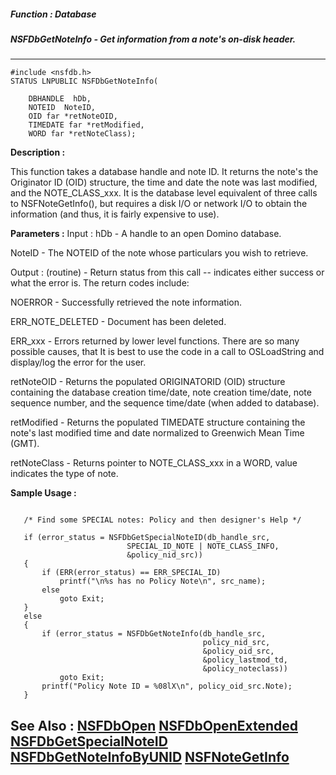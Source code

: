 ##### Function : Database
##### NSFDbGetNoteInfo - Get  information from a note's on-disk header.
---
```
#include <nsfdb.h>
STATUS LNPUBLIC NSFDbGetNoteInfo(

	DBHANDLE  hDb,
	NOTEID  NoteID,
	OID far *retNoteOID,
	TIMEDATE far *retModified,
	WORD far *retNoteClass);
```
**Description :**

This function takes a database handle and note ID.  It returns the note's the 
Originator ID (OID) structure, the time and date the note was last modified, 
and the NOTE_CLASS_xxx.  It is the database level equivalent of three calls to 
NSFNoteGetInfo(), but requires a disk I/O or network I/O to obtain the 
information (and thus, it is fairly expensive to use).

**Parameters :**
Input :
hDb  -  A handle to an open Domino database.

NoteID  -  The NOTEID of the note whose particulars you wish to retrieve.

Output :
(routine)  -  Return status from this call -- indicates either success or what the error is. The return codes include:

NOERROR - Successfully retrieved the note information.

ERR_NOTE_DELETED - Document has been deleted.

ERR_xxx - Errors returned by lower level functions.  There are so many possible causes, that It is best to use the code in a call to OSLoadString and display/log the error for the user.


retNoteOID  -  Returns the populated ORIGINATORID (OID) structure containing the database creation time/date, note creation time/date, note sequence number, and the sequence time/date (when added to database). 

retModified  -  Returns the populated TIMEDATE structure containing the note's last modified time and date normalized to Greenwich Mean Time (GMT).  

retNoteClass  -  Returns  pointer to NOTE_CLASS_xxx in a WORD, value indicates the type of note.  


**Sample Usage :**
```
  
   /* Find some SPECIAL notes: Policy and then designer's Help */
   
   if (error_status = NSFDbGetSpecialNoteID(db_handle_src,
                          SPECIAL_ID_NOTE | NOTE_CLASS_INFO,
                          &policy_nid_src))
   {
       if (ERR(error_status) == ERR_SPECIAL_ID)
           printf("\n%s has no Policy Note\n", src_name);
       else
           goto Exit;
   }
   else
   {
       if (error_status = NSFDbGetNoteInfo(db_handle_src,
                                           policy_nid_src,
                                           &policy_oid_src,
                                           &policy_lastmod_td,
                                           &policy_noteclass))
           goto Exit;
       printf("Policy Note ID = %08lX\n", policy_oid_src.Note);
   }

```
**See Also :**
[NSFDbOpen](/domino-c-api-docs/reference/Func/NSFDbOpen)
[NSFDbOpenExtended](/domino-c-api-docs/reference/Func/NSFDbOpenExtended)
[NSFDbGetSpecialNoteID](/domino-c-api-docs/reference/Func/NSFDbGetSpecialNoteID)
[NSFDbGetNoteInfoByUNID](/domino-c-api-docs/reference/Func/NSFDbGetNoteInfoByUNID)
[NSFNoteGetInfo](/domino-c-api-docs/reference/Func/NSFNoteGetInfo)
---
